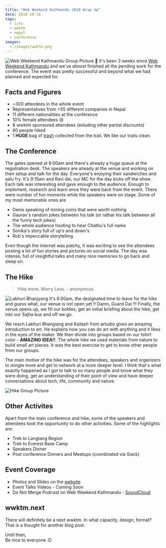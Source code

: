 ```yaml
---
title: "Web Weekend Kathmandu 2018 Wrap Up"
date: 2018-10-16
tags:
  - life
  - wwktm
  - nepal
  - conference
images:
  - /images/wwktm.png
---
```

![Web Weekend Kathmandu Group Picture](/images/wwktm.png)
🌯 It's been 3 weeks since [Web Weekend Kathmandu](https://2018.wwktm.co) and we've *almost* finished all the pending work for the conference. The event was pretty successful and beyond what we had planned and expected for.

## Facts and Figures

* ~300 attendees in the whole event
* Representatives from >55 different companies in Nepal
* 11 different nationalities at the conference
* 10% female attendees 😢
* 8 wwktm sponsored attendees (exluding other partial discounts)
* 80 people hiked
* 1 **HUGE** bag of [trash](https://www.facebook.com/wwktm/photos/a.528653844206624/528657844206224/) collected from the trail. We like our trails clean.

## The Conference

The gates opened at 8:00am and there's already a huge queue at the registration desk. The speakers are already at the venue and working on their setup and talk for the day. Everyone's enjoying their sandwiches and aalu fry. It's 9:15am and Ravi dai, our MC for the day kicks off the show. Each talk was interesting and gave enough to the audience. Enough to implement, research and learn once they were back from the event.
There were number of fun moments while the speakers were on stage. Some of my most memorable ones are

* Denis speaking of mining coins that were worth nothing
* Gaurav's random jokes between his talk (or rathar his talk between all the funny tech jokes)
* The whole audience hooting to hear Chathu's full name
* Sonika's story full of up's and down's
* Rob's impeccable storytelling

Even though the internet was patchy, it was exciting to see the attendees posting a lot of fun stories and pictures on social media. The day was intense, full of insightful talks and many nice memories to go back and sleep on.

## The Hike

> Hike more. Worry Less. - anonymous

![Lakhuri Bhanjyang](/images/wwktm-2018/lakuri.jpg)
It's 6:00am, the designated time to leave for the hike and guess what, our venue is not open yet !! Damn, Guard Dai !!! Finally, the venue opens up, we fill our bottles, get an initial briefing about the hike, get into our Sajha bus and off we go.

We reach Lakhuri Bhanjyang and Kailash from artudio gives an amazing introduction to art. He explains how you can do art with anything and it likes in the eyes of the maker. We then divide into groups based on our tshirt color - **AMAZING IDEA!!**. The whole hike we used materials from nature to build small art pieces. It was the best exercise to get to know other people from our groups.

The main motive of the hike was for the attendees, speakers and organizers to mingle more and get to network at a more deeper level. I think that's what exactly happened as I got to talk to so many people and know what they were doing, get an understanding of their point of view and have deeper conversations about tech, life, community and nature.

![Hike Group Picture](/images/wwktm-2018/hike.jpg)


## Other Activites

Apart from the main conference and hike, some of the speakers and attendees took the opportunity to do other activities. Some of the highlights are:

* Trek to Langtang Region
* Trek to Everest Base Camp
* Speakers Dinner
* Post conference Dinners and Meetups (coordinated via Slack)

## Event Coverage

* Photos and Slides on the [website](https://2018.wwktm.co)
* Event Talks Videos - Coming Soon
* Do Not Merge Podcast on Web Weekend Kathmandu - [SoundCloud](https://soundcloud.com/do-not-merge/web-weekend-kathmandu-how-it-went)

## wwktm.next
There will definitely be a next wwktm. In what capacity, design, format? That is a thought for another blog post.

Until then,  
Be nice to everyone :D
